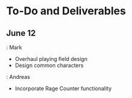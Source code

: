 # To-Do and Deliverables

## June 12
: Mark
- Overhaul playing field design 
- Design common characters

: Andreas
- Incorporate Rage Counter functionality
